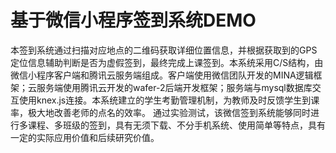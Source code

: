 # 基于微信小程序签到系统DEMO

本签到系统通过扫描对应地点的二维码获取详细位置信息，并根据获取到的GPS定位信息辅助判断是否为虚假签到，最终完成上课签到。本系统采用C/S结构，由微信小程序客户端和腾讯云服务端组成。客户端使用微信团队开发的MINA逻辑框架；云服务端使用腾讯云开发的wafer-2后端开发框架；服务端与mysql数据库交互使用knex.js连接。本系统建立的学生考勤管理机制，为教师及时反馈学生到课率，极大地改善老师的点名的效率。
通过实验测试，该微信签到系统能够同时进行多课程、多班级的签到，具有无须下载、不分手机系统、使用简单等特点，具有一定的实际应用价值和后续研究价值。
